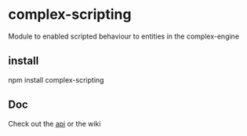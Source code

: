 # complex-scripting
Module to enabled scripted behaviour to entities in the complex-engine

## install
npm install complex-scripting

## Doc

Check out the [api](http://complexjs.github.io/complex-scripting/index.html)
 or the wiki